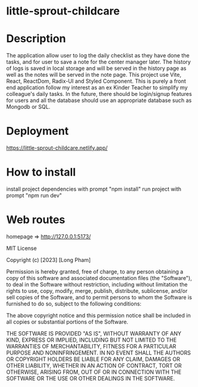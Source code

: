 # little-sprout-childcare

# Description 
The application allow user to log the daily checklist as they have done the tasks, and for user to save a note for the center manager later. The history of logs is saved in local storage and will be served in the history page as well as the notes will be served in the note page.
This project use Vite, React, ReactDom, Radix-UI and Styled Component. This is purely a front end application follow my interest as an ex Kinder Teacher to simplify my colleague's daily tasks.
In the future, there should be login/signup features for users and all the database should use an appropriate database such as Mongodb or SQL.

# Deployment
https://little-sprout-childcare.netlify.app/

# How to install
install project dependencies with prompt "npm install"
run project with prompt "npm run dev"

# Web routes
homepage =>  http://127.0.0.1:5173/


MIT License

Copyright (c) [2023] [Long Pham]

Permission is hereby granted, free of charge, to any person obtaining a copy
of this software and associated documentation files (the "Software"), to deal
in the Software without restriction, including without limitation the rights
to use, copy, modify, merge, publish, distribute, sublicense, and/or sell
copies of the Software, and to permit persons to whom the Software is
furnished to do so, subject to the following conditions:

The above copyright notice and this permission notice shall be included in all
copies or substantial portions of the Software.

THE SOFTWARE IS PROVIDED "AS IS", WITHOUT WARRANTY OF ANY KIND, EXPRESS OR
IMPLIED, INCLUDING BUT NOT LIMITED TO THE WARRANTIES OF MERCHANTABILITY,
FITNESS FOR A PARTICULAR PURPOSE AND NONINFRINGEMENT. IN NO EVENT SHALL THE
AUTHORS OR COPYRIGHT HOLDERS BE LIABLE FOR ANY CLAIM, DAMAGES OR OTHER
LIABILITY, WHETHER IN AN ACTION OF CONTRACT, TORT OR OTHERWISE, ARISING FROM,
OUT OF OR IN CONNECTION WITH THE SOFTWARE OR THE USE OR OTHER DEALINGS IN THE
SOFTWARE.
